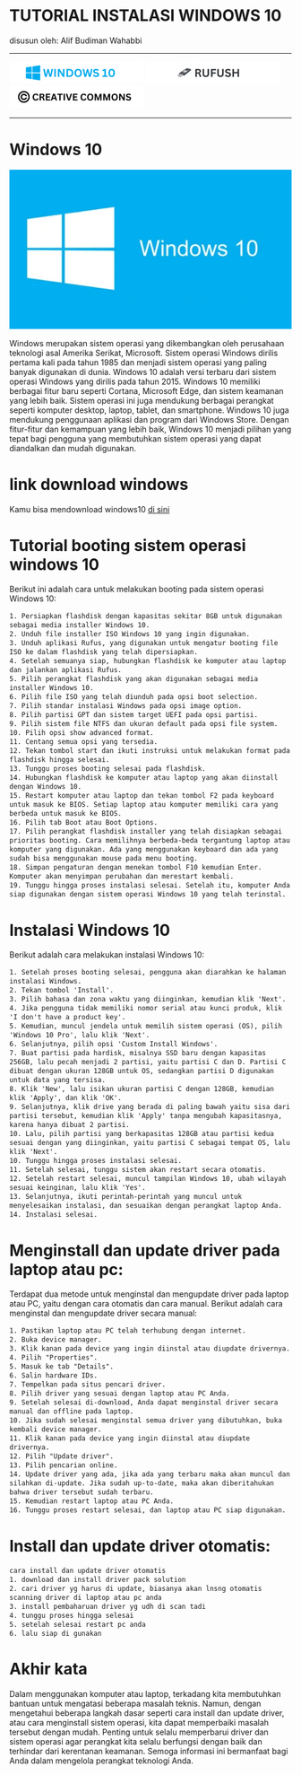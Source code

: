 # TUTORIAL INSTALASI WINDOWS 10

disusun oleh: Alif Budiman Wahabbi

---

[![Windows 10](/assets/win10_log.png "Windows 10")](https://www.microsoft.com/en-us/software-download/windows10)
[![rufus](assets/rufush_log.png "rufus")](https://rufus.ie/en/)
[![LICENSE](assets/cc_log.png "LICENSE")](assets/LICENSE)

---

# Windows 10

<div style="text-align:center">
  <img src="assets/Blue-Wallpaper-Windows-10-HD-2880x1800-2-1.webp" alt="Windows 10">
</div>

Windows merupakan sistem operasi yang dikembangkan oleh perusahaan teknologi asal Amerika Serikat, Microsoft. Sistem operasi Windows dirilis pertama kali pada tahun 1985 dan menjadi sistem operasi yang paling banyak digunakan di dunia. Windows 10 adalah versi terbaru dari sistem operasi Windows yang dirilis pada tahun 2015. Windows 10 memiliki berbagai fitur baru seperti Cortana, Microsoft Edge, dan sistem keamanan yang lebih baik. Sistem operasi ini juga mendukung berbagai perangkat seperti komputer desktop, laptop, tablet, dan smartphone. Windows 10 juga mendukung penggunaan aplikasi dan program dari Windows Store. Dengan fitur-fitur dan kemampuan yang lebih baik, Windows 10 menjadi pilihan yang tepat bagi pengguna yang membutuhkan sistem operasi yang dapat diandalkan dan mudah digunakan.


# link download windows

Kamu bisa mendownload windows10 [di sini](https://www.microsoft.com/en-us/software-download/windows10)


# Tutorial booting sistem operasi windows 10
Berikut ini adalah cara untuk melakukan booting pada sistem operasi Windows 10:

    1. Persiapkan flashdisk dengan kapasitas sekitar 8GB untuk digunakan sebagai media installer Windows 10.
    2. Unduh file installer ISO Windows 10 yang ingin digunakan.
    3. Unduh aplikasi Rufus, yang digunakan untuk mengatur booting file ISO ke dalam flashdisk yang telah dipersiapkan.
    4. Setelah semuanya siap, hubungkan flashdisk ke komputer atau laptop dan jalankan aplikasi Rufus.
    5. Pilih perangkat flashdisk yang akan digunakan sebagai media installer Windows 10.
    6. Pilih file ISO yang telah diunduh pada opsi boot selection.
    7. Pilih standar instalasi Windows pada opsi image option.
    8. Pilih partisi GPT dan sistem target UEFI pada opsi partisi.
    9. Pilih sistem file NTFS dan ukuran default pada opsi file system.
    10. Pilih opsi show advanced format.
    11. Centang semua opsi yang tersedia.
    12. Tekan tombol start dan ikuti instruksi untuk melakukan format pada flashdisk hingga selesai.
    13. Tunggu proses booting selesai pada flashdisk.
    14. Hubungkan flashdisk ke komputer atau laptop yang akan diinstall dengan Windows 10.
    15. Restart komputer atau laptop dan tekan tombol F2 pada keyboard untuk masuk ke BIOS. Setiap laptop atau komputer memiliki cara yang berbeda untuk masuk ke BIOS.
    16. Pilih tab Boot atau Boot Options.
    17. Pilih perangkat flashdisk installer yang telah disiapkan sebagai prioritas booting. Cara memilihnya berbeda-beda tergantung laptop atau komputer yang digunakan. Ada yang menggunakan keyboard dan ada yang sudah bisa menggunakan mouse pada menu booting.
    18. Simpan pengaturan dengan menekan tombol F10 kemudian Enter. Komputer akan menyimpan perubahan dan merestart kembali.
    19. Tunggu hingga proses instalasi selesai. Setelah itu, komputer Anda siap digunakan dengan sistem operasi Windows 10 yang telah terinstal.


# Instalasi Windows 10
Berikut adalah cara melakukan instalasi Windows 10:

    1. Setelah proses booting selesai, pengguna akan diarahkan ke halaman instalasi Windows.
    2. Tekan tombol 'Install'.
    3. Pilih bahasa dan zona waktu yang diinginkan, kemudian klik 'Next'.
    4. Jika pengguna tidak memiliki nomor serial atau kunci produk, klik 'I don't have a product key'.
    5. Kemudian, muncul jendela untuk memilih sistem operasi (OS), pilih 'Windows 10 Pro', lalu klik 'Next'.
    6. Selanjutnya, pilih opsi 'Custom Install Windows'.
    7. Buat partisi pada hardisk, misalnya SSD baru dengan kapasitas 256GB, lalu pecah menjadi 2 partisi, yaitu partisi C dan D. Partisi C dibuat dengan ukuran 128GB untuk OS, sedangkan partisi D digunakan untuk data yang tersisa.
    8. Klik 'New', lalu isikan ukuran partisi C dengan 128GB, kemudian klik 'Apply', dan klik 'OK'.
    9. Selanjutnya, klik drive yang berada di paling bawah yaitu sisa dari partisi tersebut, kemudian klik 'Apply' tanpa mengubah kapasitasnya, karena hanya dibuat 2 partisi.
    10. Lalu, pilih partisi yang berkapasitas 128GB atau partisi kedua sesuai dengan yang diinginkan, yaitu partisi C sebagai tempat OS, lalu klik 'Next'.
    10. Tunggu hingga proses instalasi selesai.
    11. Setelah selesai, tunggu sistem akan restart secara otomatis.
    12. Setelah restart selesai, muncul tampilan Windows 10, ubah wilayah sesuai keinginan, lalu klik 'Yes'.
    13. Selanjutnya, ikuti perintah-perintah yang muncul untuk menyelesaikan instalasi, dan sesuaikan dengan perangkat laptop Anda.
    14. Instalasi selesai.

# Menginstall dan update driver pada laptop atau pc:
Terdapat dua metode untuk menginstal dan mengupdate driver pada laptop atau PC, yaitu dengan cara otomatis dan cara manual. Berikut adalah cara menginstal dan mengupdate driver secara manual:

    1. Pastikan laptop atau PC telah terhubung dengan internet.
    2. Buka device manager.
    3. Klik kanan pada device yang ingin diinstal atau diupdate drivernya.
    4. Pilih "Properties".
    5. Masuk ke tab "Details".
    6. Salin hardware IDs.
    7. Tempelkan pada situs pencari driver.
    8. Pilih driver yang sesuai dengan laptop atau PC Anda.
    9. Setelah selesai di-download, Anda dapat menginstal driver secara manual dan offline pada laptop.
    10. Jika sudah selesai menginstal semua driver yang dibutuhkan, buka kembali device manager.
    11. Klik kanan pada device yang ingin diinstal atau diupdate drivernya.
    12. Pilih "Update driver".
    13. Pilih pencarian online.
    14. Update driver yang ada, jika ada yang terbaru maka akan muncul dan silahkan di-update. Jika sudah up-to-date, maka akan diberitahukan bahwa driver tersebut sudah terbaru.
    15. Kemudian restart laptop atau PC Anda.
    16. Tunggu proses restart selesai, dan laptop atau PC siap digunakan.

# Install dan update driver otomatis:
    cara install dan update driver otomatis
    1. download dan install driver pack solution
    2. cari driver yg harus di update, biasanya akan lnsng otomatis scanning driver di laptop atau pc anda
    3. install pembaharuan driver yg udh di scan tadi
    4. tunggu proses hingga selesai
    5. setelah selesai restart pc anda
    6. lalu siap di gunakan

# Akhir kata
Dalam menggunakan komputer atau laptop, terkadang kita membutuhkan bantuan untuk mengatasi beberapa masalah teknis. Namun, dengan mengetahui beberapa langkah dasar seperti cara install dan update driver, atau cara menginstall sistem operasi, kita dapat memperbaiki masalah tersebut dengan mudah. Penting untuk selalu memperbarui driver dan sistem operasi agar perangkat kita selalu berfungsi dengan baik dan terhindar dari kerentanan keamanan. Semoga informasi ini bermanfaat bagi Anda dalam mengelola perangkat teknologi Anda.
